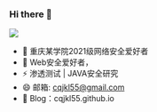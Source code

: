 ### Hi there 👋

![](https://github-readme-stats.vercel.app/api?username=mayandev)

- 🔭 重庆某学院2021级网络安全爱好者
- 🌱 Web安全爱好者，
- ⚡ 渗透测试 | JAVA安全研究
- 😄 邮箱:  cqjkl55@gmail.com
- 💬 Blog：cqjkl55.github.io
